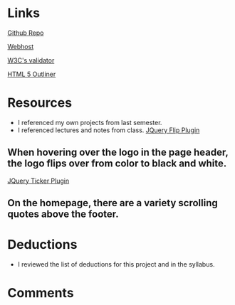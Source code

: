 # Links
[Github Repo]()

[Webhost]()

[W3C's validator]()

[HTML 5 Outliner]()

# Resources
* I referenced my own projects from last semester.
* I referenced lectures and notes from class.
[JQuery Flip Plugin](https://nnattawat.github.io/flip/)
## When hovering over the logo in the page header, the logo flips over from color to black and white.
[JQuery Ticker Plugin](http://www.jqueryscript.net/animation/HTML-List-Based-Scroller-Ticker-Plugin-jQuery-simpleTicker.html)
## On the homepage, there are a variety scrolling quotes above the footer.

# Deductions
* I reviewed the list of deductions for this project and in the syllabus.

# Comments
